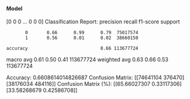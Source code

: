 #### Model
[0 0 0 ... 0 0 0]
Classification Report:
              precision    recall  f1-score   support

           0       0.66      0.99      0.79  75017574
           1       0.56      0.01      0.02  38660150

    accuracy                           0.66 113677724
   macro avg       0.61      0.50      0.41 113677724
weighted avg       0.63      0.66      0.53 113677724

Accuracy: 0.6608614014826687
Confusion Matrix:
[[74641104   376470]
 [38176034   484116]]
Confusion Matrix (%):
[[65.66027307  0.33117306]
 [33.58268679  0.42586708]]
